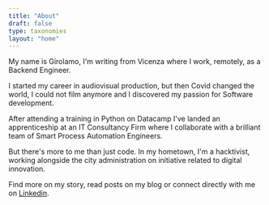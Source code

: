 ```yaml
---
title: "About"
draft: false
type: taxonomies
layout: "home"
---
```


My name is Girolamo, I'm writing from Vicenza where I work, remotely, as a Backend Engineer.

I started my career in audiovisual production, but then Covid changed the world, I could not film anymore and I discovered my passion for Software development.

After attending a training in Python on Datacamp I've landed an apprenticeship at an IT Consultancy Firm where I collaborate with a brilliant team of Smart Process Automation Engineers.

But there's more to me than just code. In my hometown, I'm a hacktivist, working alongside the city administration on initiative related to digital innovation. 

Find more on my story, read posts on my blog or connect directly with me on [Linkedin](https://linkedin.com/in/gdaschio).